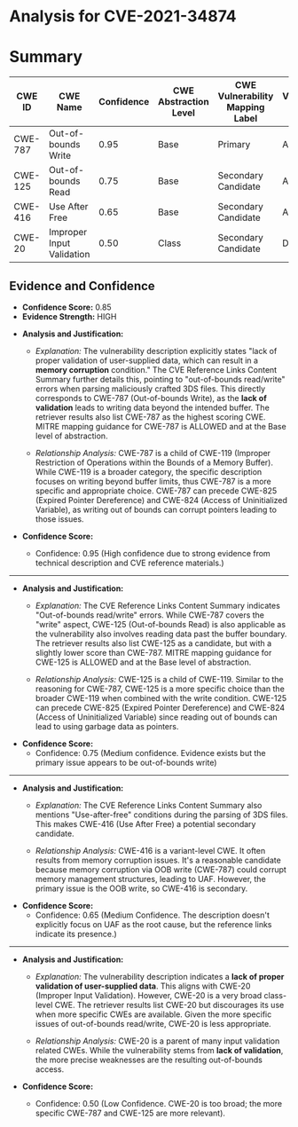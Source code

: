 # Analysis for CVE-2021-34874

# Summary
| CWE ID | CWE Name | Confidence | CWE Abstraction Level | CWE Vulnerability Mapping Label | CWE-Vulnerability Mapping Notes |
|---|---|---|---|---|---|
| CWE-787 | Out-of-bounds Write | 0.95 | Base | Primary | Allowed |
| CWE-125 | Out-of-bounds Read | 0.75 | Base | Secondary Candidate | Allowed |
| CWE-416 | Use After Free | 0.65 | Base | Secondary Candidate | Allowed |
| CWE-20 | Improper Input Validation | 0.50 | Class | Secondary Candidate | Discouraged |

## Evidence and Confidence

*   **Confidence Score:** 0.85
*   **Evidence Strength:** HIGH

- **Analysis and Justification:**  
  - *Explanation:* The vulnerability description explicitly states "lack of proper validation of user-supplied data, which can result in a **memory corruption** condition." The CVE Reference Links Content Summary further details this, pointing to "out-of-bounds read/write" errors when parsing maliciously crafted 3DS files. This directly corresponds to CWE-787 (Out-of-bounds Write), as the **lack of validation** leads to writing data beyond the intended buffer. The retriever results also list CWE-787 as the highest scoring CWE. MITRE mapping guidance for CWE-787 is ALLOWED and at the Base level of abstraction.
  
  - *Relationship Analysis:* CWE-787 is a child of CWE-119 (Improper Restriction of Operations within the Bounds of a Memory Buffer). While CWE-119 is a broader category, the specific description focuses on writing beyond buffer limits, thus CWE-787 is a more specific and appropriate choice. CWE-787 can precede CWE-825 (Expired Pointer Dereference) and CWE-824 (Access of Uninitialized Variable), as writing out of bounds can corrupt pointers leading to those issues.

- **Confidence Score:**  
  - Confidence: 0.95 (High confidence due to strong evidence from technical description and CVE reference materials.)

---
- **Analysis and Justification:**  
  - *Explanation:* The CVE Reference Links Content Summary indicates "Out-of-bounds read/write" errors. While CWE-787 covers the "write" aspect, CWE-125 (Out-of-bounds Read) is also applicable as the vulnerability also involves reading data past the buffer boundary. The retriever results also list CWE-125 as a candidate, but with a slightly lower score than CWE-787. MITRE mapping guidance for CWE-125 is ALLOWED and at the Base level of abstraction.

  - *Relationship Analysis:* CWE-125 is a child of CWE-119. Similar to the reasoning for CWE-787, CWE-125 is a more specific choice than the broader CWE-119 when combined with the write condition. CWE-125 can precede CWE-825 (Expired Pointer Dereference) and CWE-824 (Access of Uninitialized Variable) since reading out of bounds can lead to using garbage data as pointers.
- **Confidence Score:**  
  - Confidence: 0.75 (Medium confidence. Evidence exists but the primary issue appears to be out-of-bounds write)

---
- **Analysis and Justification:**  
  - *Explanation:* The CVE Reference Links Content Summary also mentions "Use-after-free" conditions during the parsing of 3DS files. This makes CWE-416 (Use After Free) a potential secondary candidate.

  - *Relationship Analysis:* CWE-416 is a variant-level CWE. It often results from memory corruption issues. It's a reasonable candidate because memory corruption via OOB write (CWE-787) could corrupt memory management structures, leading to UAF. However, the primary issue is the OOB write, so CWE-416 is secondary.
- **Confidence Score:**  
  - Confidence: 0.65 (Medium Confidence. The description doesn't explicitly focus on UAF as the root cause, but the reference links indicate its presence.)

---
- **Analysis and Justification:**  
  - *Explanation:* The vulnerability description indicates a **lack of proper validation of user-supplied data**. This aligns with CWE-20 (Improper Input Validation). However, CWE-20 is a very broad class-level CWE. The retriever results list CWE-20 but discourages its use when more specific CWEs are available. Given the more specific issues of out-of-bounds read/write, CWE-20 is less appropriate.

  - *Relationship Analysis:* CWE-20 is a parent of many input validation related CWEs. While the vulnerability stems from **lack of validation**, the more precise weaknesses are the resulting out-of-bounds access.

- **Confidence Score:**  
  - Confidence: 0.50 (Low Confidence. CWE-20 is too broad; the more specific CWE-787 and CWE-125 are more relevant).